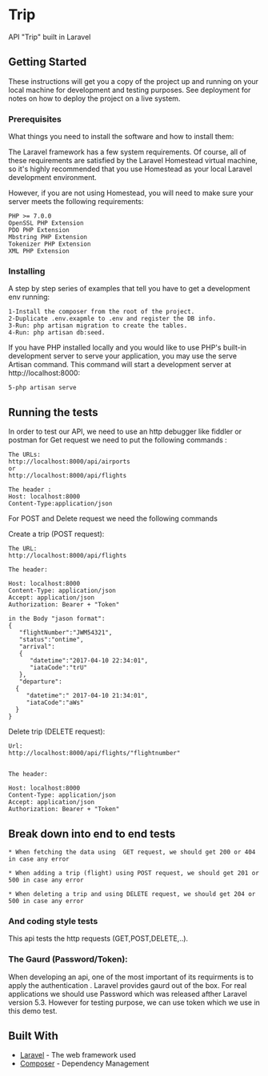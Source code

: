 # Trip 

API "Trip" built in Laravel 

## Getting Started

These instructions will get you a copy of the project up and running on your local machine for development and testing purposes. See deployment for notes on how to deploy the project on a live system.

### Prerequisites

What things you need to install the software and how to install them:

The Laravel framework has a few system requirements. Of course, all of these requirements are satisfied by the Laravel Homestead virtual machine, so it's highly recommended that you use Homestead as your local Laravel development environment.

However, if you are not using Homestead, you will need to make sure your server meets the following requirements:

```
PHP >= 7.0.0
OpenSSL PHP Extension
PDO PHP Extension
Mbstring PHP Extension
Tokenizer PHP Extension
XML PHP Extension

```
 
  

### Installing

A step by step series of examples that tell you have to get a development env running:
```
1-Install the composer from the root of the project.
2-Duplicate .env.exapmle to .env and register the DB info.
3-Run: php artisan migration to create the tables.
4-Run: php artisan db:seed.
```

 
If you have PHP installed locally and you would like to use PHP's built-in development server to serve your application, you may use the serve Artisan command. This command will start a development server at http://localhost:8000:

```
5-php artisan serve 
```
 
 



## Running the tests

In order to test our API, we need to use an http debugger like fiddler or postman
for Get request we need to put the following commands :


```
The URLs:
http://localhost:8000/api/airports
or
http://localhost:8000/api/flights

The header :
Host: localhost:8000
Content-Type:application/json
```


For POST and Delete request we need the following commands 

Create a trip (POST request):
```
The URL:
http://localhost:8000/api/flights

The header: 

Host: localhost:8000
Content-Type: application/json
Accept: application/json 
Authorization: Bearer + "Token"

in the Body "jason format": 
{
   "flightNumber":"JWM54321",
   "status":"ontime",
   "arrival":
   {
      "datetime":"2017-04-10 22:34:01",
      "iataCode":"trU"
   },
   "departure":
  {
     "datetime":" 2017-04-10 21:34:01",
     "iataCode":"aWs"
  }
}
```


Delete trip (DELETE request):

```
Url:
http://localhost:8000/api/flights/"flightnumber"


The header:

Host: localhost:8000
Content-Type: application/json
Accept: application/json 
Authorization: Bearer + "Token"
```


## Break down into end to end tests
```
* When fetching the data using  GET request, we should get 200 or 404 in case any error
 
* When adding a trip (flight) using POST request, we should get 201 or 500 in case any error
 
* When deleting a trip and using DELETE request, we should get 204 or 500 in case any error
```
 

### And coding style tests

This api tests the http requests (GET,POST,DELETE,..).

 
### The Gaurd (Password/Token):

When developing an api, one of the most important of its requirments is to apply the authentication . Laravel provides gaurd out of the box.
For real applications we should use Password which was released  afther Laravel version  5.3. However for testing purpose, we can use token  which we use
in this demo test.

 
## Built With

* [Laravel](https://laravel.com/docs/5.5/) - The web framework used
* [Composer](https://getcomposer.org/) - Dependency Management
 

 
